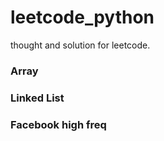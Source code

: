 # leetcode_python
thought and solution for leetcode.
### Array
### Linked List
### Facebook high freq
